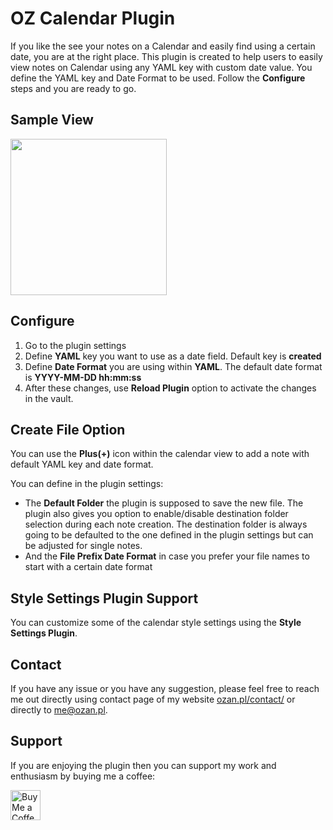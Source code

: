 # OZ Calendar Plugin

If you like the see your notes on a Calendar and easily find using a certain date, you are at the right place. This plugin is created to help users to easily view notes on Calendar using any YAML key with custom date value. You define the YAML key and Date Format to be used. Follow the **Configure** steps and you are ready to go.

## Sample View

<img src="https://github.com/ozntel/oz-calendar/blob/master/img/OZ-Calendar-Sample-Img-01.png?raw=true" width="250px"/>

## Configure

1. Go to the plugin settings
2. Define **YAML** key you want to use as a date field. Default key is **created**
3. Define **Date Format** you are using within **YAML**. The default date format is **YYYY-MM-DD hh:mm:ss**
4. After these changes, use **Reload Plugin** option to activate the changes in the vault.

## Create File Option

You can use the **Plus(+)** icon within the calendar view to add a note with default YAML key and date format.

You can define in the plugin settings:

-   The **Default Folder** the plugin is supposed to save the new file. The plugin also gives you option to enable/disable destination folder selection during each note creation. The destination folder is always going to be defaulted to the one defined in the plugin settings but can be adjusted for single notes.
-   And the **File Prefix Date Format** in case you prefer your file names to start with a certain date format

## Style Settings Plugin Support

You can customize some of the calendar style settings using the **Style Settings Plugin**.

## Contact

If you have any issue or you have any suggestion, please feel free to reach me out directly using contact page of my website [ozan.pl/contact/](https://www.ozan.pl/contact/) or directly to <me@ozan.pl>.

## Support

If you are enjoying the plugin then you can support my work and enthusiasm by buying me a coffee:

<a href='https://ko-fi.com/L3L356V6Q' target='_blank'>
    <img height='48' style='border:0px;height:48px;' src='https://cdn.ko-fi.com/cdn/kofi1.png?v=2' border='0' alt='Buy Me a Coffee at ko-fi.com' />
</a>
